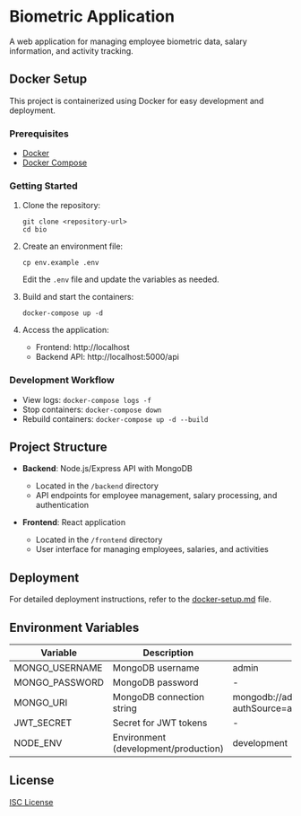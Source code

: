 # Biometric Application

A web application for managing employee biometric data, salary information, and activity tracking.

## Docker Setup

This project is containerized using Docker for easy development and deployment.

### Prerequisites

- [Docker](https://docs.docker.com/get-docker/)
- [Docker Compose](https://docs.docker.com/compose/install/)

### Getting Started

1. Clone the repository:
   ```
   git clone <repository-url>
   cd bio
   ```

2. Create an environment file:
   ```
   cp env.example .env
   ```
   Edit the `.env` file and update the variables as needed.

3. Build and start the containers:
   ```
   docker-compose up -d
   ```

4. Access the application:
   - Frontend: http://localhost
   - Backend API: http://localhost:5000/api

### Development Workflow

- View logs: `docker-compose logs -f`
- Stop containers: `docker-compose down`
- Rebuild containers: `docker-compose up -d --build`

## Project Structure

- **Backend**: Node.js/Express API with MongoDB
  - Located in the `/backend` directory
  - API endpoints for employee management, salary processing, and authentication

- **Frontend**: React application
  - Located in the `/frontend` directory
  - User interface for managing employees, salaries, and activities

## Deployment

For detailed deployment instructions, refer to the [docker-setup.md](docker-setup.md) file.

## Environment Variables

| Variable | Description | Default |
|----------|-------------|---------|
| MONGO_USERNAME | MongoDB username | admin |
| MONGO_PASSWORD | MongoDB password | - |
| MONGO_URI | MongoDB connection string | mongodb://admin:password@mongodb:27017/biometric?authSource=admin |
| JWT_SECRET | Secret for JWT tokens | - |
| NODE_ENV | Environment (development/production) | development |

## License

[ISC License](LICENSE) 